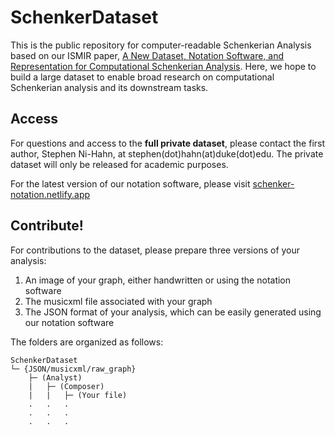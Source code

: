 # SchenkerDataset

This is the public repository for computer-readable Schenkerian Analysis based on our ISMIR paper, [A New Dataset, Notation Software, and Representation for Computational Schenkerian Analysis](https://ismir2024program.ismir.net/poster_367.html#paper). Here, we hope to build a large dataset to enable broad research on computational Schenkerian analysis and its downstream tasks.

## Access

For questions and access to the **full private dataset**, please contact the first author, Stephen Ni-Hahn, at stephen(dot)hahn(at)duke(dot)edu. The private dataset will only be released for academic purposes.

For the latest version of our notation software, please visit [schenker-notation.netlify.app](schenker-notation.netlify.app)

## Contribute!

For contributions to the dataset, please prepare three versions of your analysis:
1. An image of your graph, either handwritten or using the notation software
2. The musicxml file associated with your graph
3. The JSON format of your analysis, which can be easily generated using our notation software

The folders are organized as follows:
```
SchenkerDataset
└─ {JSON/musicxml/raw_graph} 
    ├─ (Analyst)
    |   ├─ (Composer)
    |   |   ├─ (Your file)
    .   .   .
    .   .   .
    .   .   .
```